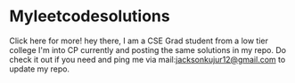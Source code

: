 # Myleetcodesolutions
Click here for more!
hey there,
I am a CSE Grad student from a low tier college 
I'm into CP currently and posting the same solutions in my repo.
Do check it out if you need and ping me via mail:jacksonkujur12@gmail.com to update my repo.
